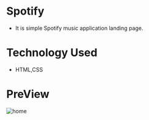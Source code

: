 # Spotify
- It is simple Spotify music application landing page.
# Technology Used
- HTML,CSS
# PreView
![home](https://github.com/niranjan-digraje/Spotify/assets/155544790/f552821f-e87e-4f5c-b33f-ba4cf8115ff5)
